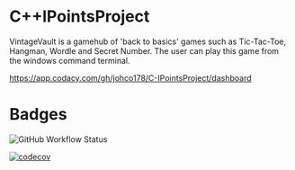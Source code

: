 # C++lPointsProject

VintageVault is a gamehub of 'back to basics' games such as Tic-Tac-Toe, Hangman, Wordle and Secret Number.
The user can play this game from the windows command terminal.

https://app.codacy.com/gh/johco178/C-IPointsProject/dashboard



# Badges
![GitHub Workflow Status](https://github.com/johco178/C-IPointsProject/actions/workflows/cmake-single-platform.yml/badge.svg)

[![codecov](https://codecov.io/github/johco178/C-IPointsProject/graph/badge.svg?token=6L90UPZ56N)](https://codecov.io/github/johco178/C-IPointsProject)
